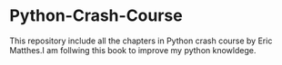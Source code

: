 # Python-Crash-Course
This  repository include all the chapters in Python crash course by Eric Matthes.I am follwing this book to improve my python knowldege.
